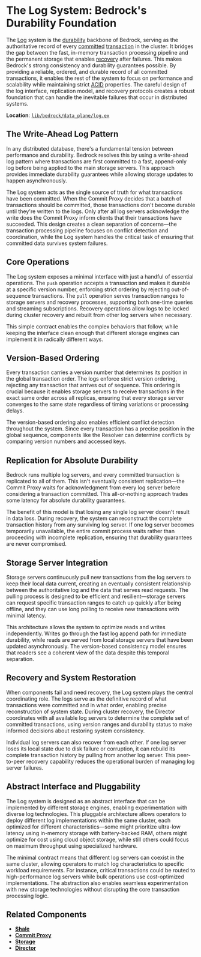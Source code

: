 # The Log System: Bedrock's Durability Foundation

The [Log](../glossary.md#log) system is the [durability](../glossary.md#durability-guarantee) backbone of Bedrock, serving as the authoritative record of every [committed](../glossary.md#commit) [transaction](../glossary.md#transaction) in the cluster. It bridges the gap between the fast, in-memory transaction processing pipeline and the permanent storage that enables [recovery](../glossary.md#recovery) after failures. This makes Bedrock's strong consistency and durability guarantees possible. By providing a reliable, ordered, and durable record of all committed transactions, it enables the rest of the system to focus on performance and scalability while maintaining strict [ACID](../glossary.md#acid) properties. The careful design of the log interface, replication model, and recovery protocols creates a robust foundation that can handle the inevitable failures that occur in distributed systems.

**Location**: [`lib/bedrock/data_plane/log.ex`](../../lib/bedrock/data_plane/log.ex)

## The Write-Ahead Log Pattern

In any distributed database, there's a fundamental tension between performance and durability. Bedrock resolves this by using a write-ahead log pattern where transactions are first committed to a fast, append-only log before being applied to the main storage servers. This approach provides immediate durability guarantees while allowing storage updates to happen asynchronously.

The Log system acts as the single source of truth for what transactions have been committed. When the Commit Proxy decides that a batch of transactions should be committed, those transactions don't become durable until they're written to the logs. Only after all log servers acknowledge the write does the Commit Proxy inform clients that their transactions have succeeded. This design creates a clean separation of concerns—the transaction processing pipeline focuses on conflict detection and coordination, while the Log system handles the critical task of ensuring that committed data survives system failures.

## Core Operations

The Log system exposes a minimal interface with just a handful of essential operations. The `push` operation accepts a transaction and makes it durable at a specific version number, enforcing strict ordering by rejecting out-of-sequence transactions. The `pull` operation serves transaction ranges to storage servers and recovery processes, supporting both one-time queries and streaming subscriptions. Recovery operations allow logs to be locked during cluster recovery and rebuilt from other log servers when necessary.

This simple contract enables the complex behaviors that follow, while keeping the interface clean enough that different storage engines can implement it in radically different ways.

## Version-Based Ordering

Every transaction carries a version number that determines its position in the global transaction order. The logs enforce strict version ordering, rejecting any transaction that arrives out of sequence. This ordering is crucial because it enables storage servers to receive transactions in the exact same order across all replicas, ensuring that every storage server converges to the same state regardless of timing variations or processing delays.

The version-based ordering also enables efficient conflict detection throughout the system. Since every transaction has a precise position in the global sequence, components like the Resolver can determine conflicts by comparing version numbers and accessed keys.

## Replication for Absolute Durability

Bedrock runs multiple log servers, and every committed transaction is replicated to all of them. This isn't eventually consistent replication—the Commit Proxy waits for acknowledgment from every log server before considering a transaction committed. This all-or-nothing approach trades some latency for absolute durability guarantees.

The benefit of this model is that losing any single log server doesn't result in data loss. During recovery, the system can reconstruct the complete transaction history from any surviving log server. If one log server becomes temporarily unavailable, the entire commit process waits rather than proceeding with incomplete replication, ensuring that durability guarantees are never compromised.

## Storage Server Integration

Storage servers continuously pull new transactions from the log servers to keep their local data current, creating an eventually consistent relationship between the authoritative log and the data that serves read requests. The pulling process is designed to be efficient and resilient—storage servers can request specific transaction ranges to catch up quickly after being offline, and they can use long polling to receive new transactions with minimal latency.

This architecture allows the system to optimize reads and writes independently. Writes go through the fast log append path for immediate durability, while reads are served from local storage servers that have been updated asynchronously. The version-based consistency model ensures that readers see a coherent view of the data despite this temporal separation.

## Recovery and System Restoration

When components fail and need recovery, the Log system plays the central coordinating role. The logs serve as the definitive record of what transactions were committed and in what order, enabling precise reconstruction of system state. During cluster recovery, the Director coordinates with all available log servers to determine the complete set of committed transactions, using version ranges and durability status to make informed decisions about restoring system consistency.

Individual log servers can also recover from each other. If one log server loses its local state due to disk failure or corruption, it can rebuild its complete transaction history by pulling from another log server. This peer-to-peer recovery capability reduces the operational burden of managing log server failures.

## Abstract Interface and Pluggability

The Log system is designed as an abstract interface that can be implemented by different storage engines, enabling experimentation with diverse log technologies. This pluggable architecture allows operators to deploy different log implementations within the same cluster, each optimized for different characteristics—some might prioritize ultra-low latency using in-memory storage with battery-backed RAM, others might optimize for cost using cloud object storage, while still others could focus on maximum throughput using specialized hardware.

The minimal contract means that different log servers can coexist in the same cluster, allowing operators to match log characteristics to specific workload requirements. For instance, critical transactions could be routed to high-performance log servers while bulk operations use cost-optimized implementations. The abstraction also enables seamless experimentation with new storage technologies without disrupting the core transaction processing logic.

## Related Components

- **[Shale](shale.md)**
- **[Commit Proxy](commit-proxy.md)**
- **[Storage](storage.md)**
- **[Director](../control-plane/director.md)**